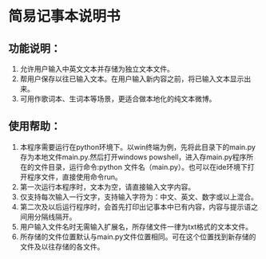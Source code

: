 # 简易记事本说明书   

## 功能说明：  
1. 允许用户输入中英文文本并存储为独立文本文件。  
2. 帮用户保存以往已输入文本。在用户输入新内容之前，将已输入文本显示出来。
3. 可用作歌词本、生词本等场景，更适合做本地化的纯文本微博。

## 使用帮助：
1. 本程序需要运行在python环境下。以win终端为例，先将此目录下的main.py存为本地文件main.py.然后打开windows powshell，进入存main.py程序所在的文件目录，运行命令:python 文件名（main.py）。也可以在ide环境下打开程序文件，直接使用命令run。
2. 第一次运行本程序时，文本为空，请直接输入文字内容。  
3. 仅支持每次输入一行文字，支持输入字符为：中文、英文、数字或以上混合。   
4. 第二次及以后运行程序时，会首先打印出记事本中已有内容，内容与提示语之间用分隔线隔开。
5. 用户输入文件名时无需输入扩展名，所存储文件一律为txt格式的文本文件。
6. 所存储的文件位置默认与main.py文件位置相同。可在这个位置找到新存储的文件及以往存储的各文件。
